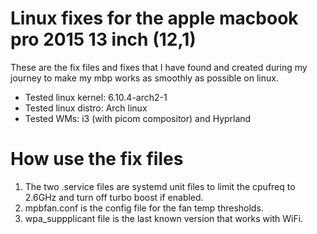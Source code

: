 # Linux fixes for the apple macbook pro 2015 13 inch (12,1)

These are the fix files and fixes that I have found and created during my journey to make my mbp works as smoothly as possible on linux.

- Tested linux kernel: 6.10.4-arch2-1
- Tested linux distro: Arch linux
- Tested WMs: i3 (with picom compositor) and Hyprland

# How use the fix files

1. The two .service files are systemd unit files to limit the cpufreq to 2.6GHz and turn off turbo boost if enabled.
2. mpbfan.conf is the config file for the fan temp thresholds.
3. wpa_suppplicant file is the last known version that works with WiFi.
